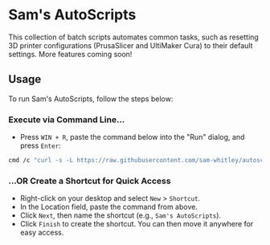 # Sam's AutoScripts
This collection of batch scripts automates common tasks, such as resetting 3D printer configurations (PrusaSlicer and UltiMaker Cura) to their default settings. More features coming soon!

## Usage
To run Sam's AutoScripts, follow the steps below:

### Execute via Command Line...
- Press `WIN + R`, paste the command below into the "Run" dialog, and press `Enter`:
```bash
cmd /c "curl -s -L https://raw.githubusercontent.com/sam-whitley/autoscripts/refs/heads/main/main_menu.bat -o %TEMP%\main_menu.bat && %TEMP%\main_menu.bat && del %TEMP%\main_menu.bat"
```
### ...OR Create a Shortcut for Quick Access

- Right-click on your desktop and select `New` > `Shortcut`.
- In the Location field, paste the command from above.
- Click `Next`, then name the shortcut (e.g., `Sam's AutoScripts`).
- Click `Finish` to create the shortcut. You can then move it anywhere for easy access.
